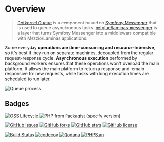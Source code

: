 # Overview

> [Dotkernel Queue](https://github.com/dotkernel/dot-queue) is a component based on [Symfony Messenger](https://github.com/symfony/messenger) that is used to queue asynchronous tasks.
[netglue/laminas-messenger](https://github.com/netglue/laminas-messenger) is a layer that turns Symfony Messenger into a middleware compatible with Mezzio/Laminas applications.

Some everyday **operations are time-consuming and resource-intensive**, so it's best if they run on separate machines, decoupled from the regular request-response cycle.
**Asynchronous execution** performed by background workers ensures that these operations won't overload the main platform.
It allows the main platform to return a response and remain responsive for new requests, while tasks with long execution times are scheduled to run later.

![Queue process](https://docs.dotkernel.org/img/queue/schema.png)

## Badges

![OSS Lifecycle](https://img.shields.io/osslifecycle/dotkernel/queue)
![PHP from Packagist (specify version)](https://img.shields.io/packagist/php-v/dotkernel/queue/1.0.0)

[![GitHub issues](https://img.shields.io/github/issues/dotkernel/queue)](https://github.com/dotkernel/queue/issues)
[![GitHub forks](https://img.shields.io/github/forks/dotkernel/queue)](https://github.com/dotkernel/queue/network)
[![GitHub stars](https://img.shields.io/github/stars/dotkernel/queue)](https://github.com/dotkernel/queue/stargazers)
[![GitHub license](https://img.shields.io/github/license/dotkernel/queue)](https://github.com/dotkernel/queue/blob/1.0/LICENSE.md)

[![Build Status](https://github.com/mezzio/mezzio-skeleton/actions/workflows/continuous-integration.yml/badge.svg)](https://github.com/mezzio/mezzio-skeleton/actions/workflows/continuous-integration.yml)
[![codecov](https://codecov.io/gh/dotkernel/queue/graph/badge.svg?token=pexSf4wIhc)](https://codecov.io/gh/dotkernel/queue)
[![Qodana](https://github.com/dotkernel/queue/actions/workflows/qodana_code_quality.yml/badge.svg?branch=main)](https://github.com/dotkernel/queue/actions/workflows/qodana_code_quality.yml)
[![PHPStan](https://github.com/dotkernel/queue/actions/workflows/static-analysis.yml/badge.svg?branch=main)](https://github.com/dotkernel/queue/actions/workflows/static-analysis.yml)
